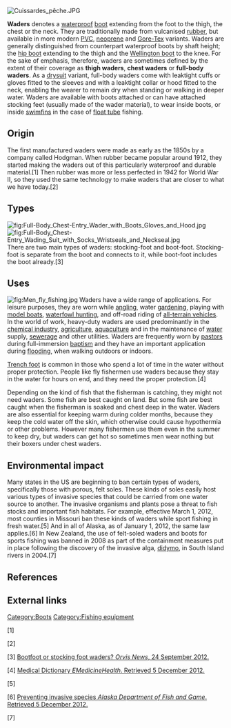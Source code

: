 ![](Cuissardes_pêche.JPG "Cuissardes_pêche.JPG")

**Waders** denotes a [waterproof](waterproof "wikilink")
[boot](boot "wikilink") extending from the foot to the thigh, the chest
or the neck. They are traditionally made from vulcanised
[rubber](rubber "wikilink"), but available in more modern
[PVC](Polyvinyl_chloride "wikilink"), [neoprene](neoprene "wikilink")
and [Gore-Tex](Gore-Tex "wikilink") variants. Waders are generally
distinguished from counterpart waterproof boots by shaft height; the
[hip boot](hip_boot "wikilink") extending to the thigh and the
[Wellington boot](Wellington_boot "wikilink") to the knee. For the sake
of emphasis, therefore, waders are sometimes defined by the extent of
their coverage as **thigh waders**, **chest waders** or **full-body
waders**. As a [drysuit](drysuit "wikilink") variant, full-body waders
come with leaktight cuffs or gloves fitted to the sleeves and with a
leaktight collar or hood fitted to the neck, enabling the wearer to
remain dry when standing or walking in deeper water. Waders are
available with boots attached or can have attached stocking feet
(usually made of the wader material), to wear inside boots, or inside
[swimfins](swimfins "wikilink") in the case of [float
tube](float_tube "wikilink") fishing.

## Origin

The first manufactured waders were made as early as the 1850s by a
company called Hodgman. When rubber became popular around 1912, they
started making the waders out of this particularly waterproof and
durable material.[1] Then rubber was more or less perfected in 1942 for
World War II, so they used the same technology to make waders that are
closer to what we have today.[2]

## Types

![](Full-Body_Chest-Entry_Wader_with_Boots_Gloves_and_Hood.jpg "fig:Full-Body_Chest-Entry_Wader_with_Boots_Gloves_and_Hood.jpg")
![](Full-Body_Chest-Entry_Wading_Suit_with_Socks_Wristseals_and_Neckseal.jpg "fig:Full-Body_Chest-Entry_Wading_Suit_with_Socks_Wristseals_and_Neckseal.jpg")
There are two main types of waders: stocking-foot and boot-foot.
Stocking-foot is separate from the boot and connects to it, while
boot-foot includes the boot already.[3]

## Uses

![](Men_fly_fishing.jpg "fig:Men_fly_fishing.jpg") Waders have a wide
range of applications. For leisure purposes, they are worn while
[angling](angling "wikilink"), water [gardening](gardening "wikilink"),
playing with [model boats](model_boats "wikilink"), [waterfowl
hunting](waterfowl_hunting "wikilink"), and off-road riding of
[all-terrain vehicles](all-terrain_vehicles "wikilink"). In the world of
work, heavy-duty waders are used predominantly in the [chemical
industry](chemical_industry "wikilink"),
[agriculture](agriculture "wikilink"),
[aquaculture](aquaculture "wikilink") and in the maintenance of
[water](water "wikilink") supply, [sewerage](sanitary_sewer "wikilink")
and other utilities. Waders are frequently worn by
[pastors](pastors "wikilink") during full-immersion
[baptism](baptism "wikilink") and they have an important application
during [flooding](flood "wikilink"), when walking outdoors or indoors.

[Trench foot](Trench_foot "wikilink") is common in those who spend a lot
of time in the water without proper protection. People like fly
fishermen use waders because they stay in the water for hours on end,
and they need the proper protection.[4]

Depending on the kind of fish that the fisherman is catching, they might
not need waders. Some fish are best caught on land. But some fish are
best caught when the fisherman is soaked and chest deep in the water.
Waders are also essential for keeping warm during colder months, because
they keep the cold water off the skin, which otherwise could cause
hypothermia or other problems. However many fishermen use them even in
the summer to keep dry, but waders can get hot so sometimes men wear
nothing but their boxers under chest waders.

## Environmental impact

Many states in the US are beginning to ban certain types of waders,
specifically those with porous, felt soles. These kinds of soles easily
host various types of invasive species that could be carried from one
water source to another. The invasive organisms and plants pose a threat
to fish stocks and important fish habitats. For example, effective March
1, 2012, most counties in Missouri ban these kinds of waders while sport
fishing in fresh water.[5] And in all of Alaska, as of January 1, 2012,
the same law applies.[6] In New Zealand, the use of felt-soled waders
and boots for sports fishing was banned in 2008 as part of the
containment measures put in place following the discovery of the
invasive alga, [didymo](Didymosphenia_geminata "wikilink"), in South
Island rivers in 2004.[7]

## References

## External links

[Category:Boots](Category:Boots "wikilink") [Category:Fishing
equipment](Category:Fishing_equipment "wikilink")

[1]

[2]

[3] [Bootfoot or stocking foot waders? *Orvis News*, 24 September
2012.](http://www.orvisnews.com/FlyFishing/Ask-an-Expert-Bootfoor-or-Stockingfoot.aspx)

[4] [Medical Dictionary *EMedicineHealth*. Retrieved 5 December
2012.](http://www.emedicinehealth.com/script/main/art.asp?articlekey=134320&ref=136423)

[5]

[6] [Preventing invasive species *Alaska Department of Fish and Game*.
Retrieved 5 December
2012.](http://www.adfg.alaska.gov/index.cfm?adfg=invasive.prevention)

[7]